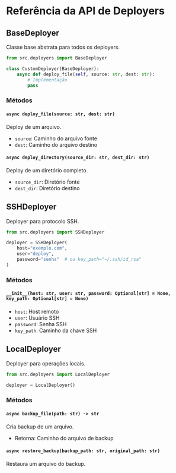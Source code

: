 # Referência da API de Deployers

## BaseDeployer

Classe base abstrata para todos os deployers.

```python
from src.deployers import BaseDeployer

class CustomDeployer(BaseDeployer):
    async def deploy_file(self, source: str, dest: str):
        # Implementação
        pass
```

### Métodos

#### `async deploy_file(source: str, dest: str)`
Deploy de um arquivo.
- `source`: Caminho do arquivo fonte
- `dest`: Caminho do arquivo destino

#### `async deploy_directory(source_dir: str, dest_dir: str)`
Deploy de um diretório completo.
- `source_dir`: Diretório fonte
- `dest_dir`: Diretório destino

## SSHDeployer

Deployer para protocolo SSH.

```python
from src.deployers import SSHDeployer

deployer = SSHDeployer(
    host="exemplo.com",
    user="deploy",
    password="senha"  # ou key_path="~/.ssh/id_rsa"
)
```

### Métodos

#### `__init__(host: str, user: str, password: Optional[str] = None, key_path: Optional[str] = None)`
- `host`: Host remoto
- `user`: Usuário SSH
- `password`: Senha SSH
- `key_path`: Caminho da chave SSH

## LocalDeployer

Deployer para operações locais.

```python
from src.deployers import LocalDeployer

deployer = LocalDeployer()
```

### Métodos

#### `async backup_file(path: str) -> str`
Cria backup de um arquivo.
- Retorna: Caminho do arquivo de backup

#### `async restore_backup(backup_path: str, original_path: str)`
Restaura um arquivo do backup. 
